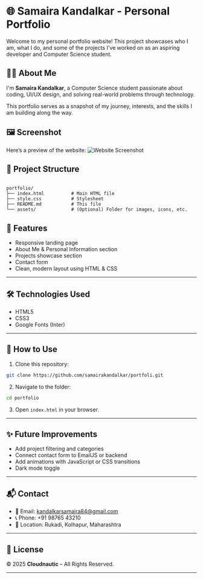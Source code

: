 # 🌐 Samaira Kandalkar - Personal Portfolio

Welcome to my personal portfolio website! This project showcases who I am, what I do, and some of the projects I've worked on as an aspiring developer and Computer Science student.

## 👩‍💻 About Me

I'm **Samaira Kandalkar**, a Computer Science student passionate about coding, UI/UX design, and solving real-world problems through technology.

This portfolio serves as a snapshot of my journey, interests, and the skills I am building along the way.

## 🖼️ Screenshot
Here’s a preview of the website:
![Website Screenshot](screenshot.png)

## 📁 Project Structure

```

portfolio/
├── index.html          # Main HTML file
├── style.css           # Stylesheet
├── README.md           # This file
└── assets/             # (Optional) Folder for images, icons, etc.

````

## 🚀 Features

- Responsive landing page
- About Me & Personal Information section
- Projects showcase section
- Contact form
- Clean, modern layout using HTML & CSS

---

## 🛠️ Technologies Used

- HTML5
- CSS3
- Google Fonts (Inter)

---

## 🧪 How to Use

1. Clone this repository:
```bash
git clone https://github.com/samairakandalkar/portfoli.git
````

2. Navigate to the folder:

```bash
cd portfolio
```

3. Open `index.html` in your browser.

---

## ✨ Future Improvements

* Add project filtering and categories
* Connect contact form to EmailJS or backend
* Add animations with JavaScript or CSS transitions
* Dark mode toggle

---

## 📬 Contact

* 📧 Email: [kandalkarsamaira84@gmail.com](mailto:kandalkarsamaira84@gmail.com)
* 📞 Phone: +91 98765 43210
* 📍 Location: Rukadi, Kolhapur, Maharashtra

---

## 📝 License

© 2025 **Cloudnautic** – All Rights Reserved.

---
